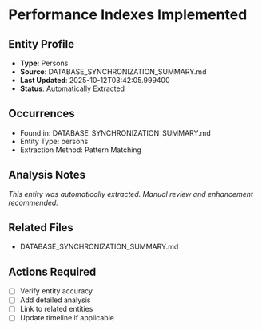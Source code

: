 # Performance Indexes Implemented

## Entity Profile
- **Type**: Persons
- **Source**: DATABASE_SYNCHRONIZATION_SUMMARY.md
- **Last Updated**: 2025-10-12T03:42:05.999400
- **Status**: Automatically Extracted

## Occurrences
- Found in: DATABASE_SYNCHRONIZATION_SUMMARY.md
- Entity Type: persons
- Extraction Method: Pattern Matching

## Analysis Notes
*This entity was automatically extracted. Manual review and enhancement recommended.*

## Related Files
- DATABASE_SYNCHRONIZATION_SUMMARY.md

## Actions Required
- [ ] Verify entity accuracy
- [ ] Add detailed analysis
- [ ] Link to related entities
- [ ] Update timeline if applicable
